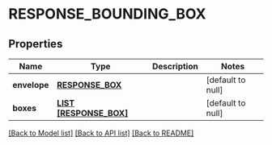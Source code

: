 # RESPONSE_BOUNDING_BOX

## Properties
Name | Type | Description | Notes
------------ | ------------- | ------------- | -------------
**envelope** | [**RESPONSE_BOX**](ResponseBox.md) |  | [default to null]
**boxes** | [**LIST [RESPONSE_BOX]**](ResponseBox.md) |  | [default to null]

[[Back to Model list]](../README.md#documentation-for-models) [[Back to API list]](../README.md#documentation-for-api-endpoints) [[Back to README]](../README.md)


